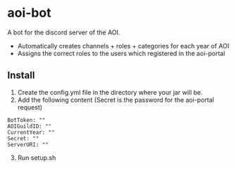 # aoi-bot

A bot for the discord server of the AOI. 

- Automatically creates channels + roles + categories for each year of AOI
- Assigns the correct roles to the users which registered in the aoi-portal

## Install

1. Create the config.yml file in the directory where your jar will be.
2. Add the following content (Secret is the password for the aoi-portal request)

```
BotToken: ""
AOIGuildID: ""
CurrentYear: ""
Secret: ""
ServerURI: ""
```

3. Run setup.sh
